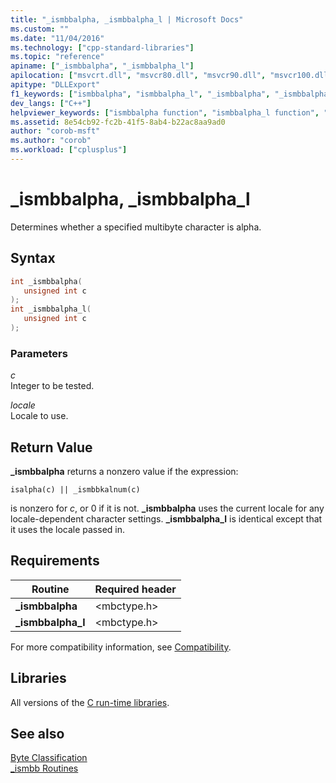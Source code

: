 ```yaml
---
title: "_ismbbalpha, _ismbbalpha_l | Microsoft Docs"
ms.custom: ""
ms.date: "11/04/2016"
ms.technology: ["cpp-standard-libraries"]
ms.topic: "reference"
apiname: ["_ismbbalpha", "_ismbbalpha_l"]
apilocation: ["msvcrt.dll", "msvcr80.dll", "msvcr90.dll", "msvcr100.dll", "msvcr100_clr0400.dll", "msvcr110.dll", "msvcr110_clr0400.dll", "msvcr120.dll", "msvcr120_clr0400.dll", "ucrtbase.dll", "api-ms-win-crt-multibyte-l1-1-0.dll"]
apitype: "DLLExport"
f1_keywords: ["ismbbalpha", "ismbbalpha_l", "_ismbbalpha", "_ismbbalpha_l"]
dev_langs: ["C++"]
helpviewer_keywords: ["ismbbalpha function", "ismbbalpha_l function", "_ismbbalpha function", "_ismbbalpha_l function"]
ms.assetid: 8e54cb92-fc2b-41f5-8ab4-b22ac8aa9ad0
author: "corob-msft"
ms.author: "corob"
ms.workload: ["cplusplus"]
---
```

# _ismbbalpha, _ismbbalpha_l

Determines whether a specified multibyte character is alpha.

## Syntax

```C
int _ismbbalpha(
   unsigned int c
);
int _ismbbalpha_l(
   unsigned int c
);
```

### Parameters

*c*<br/>
Integer to be tested.

*locale*<br/>
Locale to use.

## Return Value

**_ismbbalpha** returns a nonzero value if the expression:

`isalpha(c) || _ismbbkalnum(c)`

is nonzero for *c*, or 0 if it is not. **_ismbbalpha** uses the current locale for any locale-dependent character settings. **_ismbbalpha_l** is identical except that it uses the locale passed in.

## Requirements

|Routine|Required header|
|-------------|---------------------|
|**_ismbbalpha**|\<mbctype.h>|
|**_ismbbalpha_l**|\<mbctype.h>|

For more compatibility information, see [Compatibility](../../c-runtime-library/compatibility.md).

## Libraries

All versions of the [C run-time libraries](../../c-runtime-library/crt-library-features.md).

## See also

[Byte Classification](../../c-runtime-library/byte-classification.md)<br/>
[_ismbb Routines](../../c-runtime-library/ismbb-routines.md)<br/>
